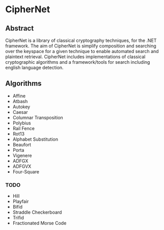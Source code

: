 # CipherNet
## Abstract
CipherNet is a library of classical cryptography techniques, for the .NET framework. 
The aim of CipherNet is simplify composition and searching over the keyspace for a given technique to enable automated search and plaintext retrieval.
CipherNet includes implementations of classical cryptographic algorithms and a framework/tools for search including english language detection.

## Algorithms
* Affine
* Atbash
* Autokey
* Caesar
* Columnar Transposition
* Polybius
* Rail Fence
* Rot13
* Alphabet Substitution
* Beaufort
* Porta
* Vigenere
* ADFGX
* ADFGVX
* Four-Square

### TODO
* Hill
* Playfair
* Bifid
* Straddle Checkerboard
* Trifid
* Fractionated Morse Code
